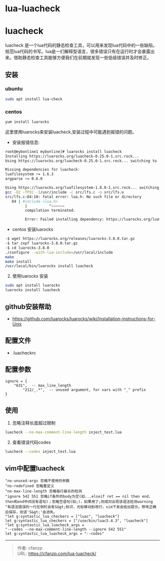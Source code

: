 # lua-luacheck


# luacheck
luacheck 是一个lua代码的静态检查工具，可以用来发现lua代码中的一些缺陷，规范lua代码的书写。lua是一们解释型语言，很多错误只有在运行时才会暴露出来。借助静态检查工具能够方便我们在前期就发现一些低级错误并及时修正。

## 安装
### ubuntu
```bash
sudo apt install lua-check
```

### centos
```bash
yum install luarocks
```

这里使用luarocks来安装luacheck,安装过程中可能遇到报错的问题。
- 安装报错信息:
```bash
root@mybonline1 mybonline]# luarocks install luacheck
Installing https://luarocks.org/luacheck-0.25.0-1.src.rock...
Using https://luarocks.org/luacheck-0.25.0-1.src.rock... switching to 'build' mode

Missing dependencies for luacheck:
luafilesystem >= 1.6.3
argparse >= 0.6.0

Using https://luarocks.org/luafilesystem-1.8.0-1.src.rock... switching to 'build' mode
gcc -O2 -fPIC -I/usr/include -c src/lfs.c -o src/lfs.o
src/lfs.c:84:10: fatal error: lua.h: No such file or directory
   84 | #include <lua.h>
         |          ^~~~~~~
         compilation terminated.

         Error: Failed installing dependency: https://luarocks.org/luafilesystem-1.8.0-1.src.rock - Build error: Failed compiling object src/lfs.o
```

- centos 安装luarocks
```bash
-$ wget https://luarocks.org/releases/luarocks-3.8.0.tar.gz
-$ tar zxpf luarocks-3.8.0.tar.gz
-$ cd luarocks-3.8.0
./configure --with-lua-include=/usr/local/include
make
make install
/usr/local/bin/luarocks install luacheck
```
2. 使用luarocks 安装
```bash
sudo apt install luarocks
luarocks install luacheck
```

## github安装帮助
- https://github.com/luarocks/luarocks/wiki/Installation-instructions-for-Unix

## 配置文件
- .luacheckrc

## 配置参数
```
ignore = {
    "631",  -- max_line_length
        "212/_.*",  -- unused argument, for vars with "_" prefix
}
```

## 使用
1. 忽略注释长度超过限制
```bash
luacheck --no-max-comment-line-length inject_test.lua
```

2. 查看错误代码codes
```bash
luacheck --codes inject_test.lua
```

## vim中配置luacheck
```
"no-unused-args 忽略不使用的参数
"no-redefined 忽略重定义
"no-max-line-length 忽略每行最长的检测
"ignore 542 551 忽略if条件的body为空(如...elseif ret == nil then end，then和end中间没有语句)；忽略空语句(如;)，如果用了;则成对出现该语法检测warning
"有语法错误的一行左侧栏会有S&gt;标识，光标移动到改行，vim下发会给出提示。修改正确后保存，则该'S&gt;'会消失。
"let g:syntastic_lua_checkers = ["luac", "luacheck"]
let g:syntastic_lua_checkers = ["/use/bin/luac5.4.3", "luacheck"]
"let g:syntastic_lua_luacheck_args =
"--codes --no-max-comment-line-length --ignore 542 551"
let g:syntastic_lua_luacheck_args = "--codes"
```



---

> 作者: cfanzp  
> URL: https://cfanzp.com/lua-luacheck/  

